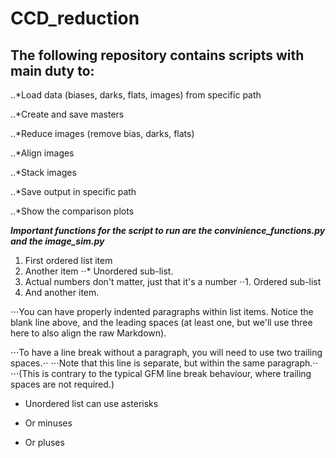 # CCD_reduction
## The following repository contains scripts with main duty to:

..*Load data (biases, darks, flats, images) from specific path

..*Create and save masters

..*Reduce images (remove bias, darks, flats)

..*Align images 

..*Stack images

..*Save output in specific path

..*Show the comparison plots


***Important functions for the script to run are the convinience_functions.py and the image_sim.py***
1. First ordered list item
2. Another item
⋅⋅* Unordered sub-list. 
1. Actual numbers don't matter, just that it's a number
⋅⋅1. Ordered sub-list
4. And another item.

⋅⋅⋅You can have properly indented paragraphs within list items. Notice the blank line above, and the leading spaces (at least one, but we'll use three here to also align the raw Markdown).

⋅⋅⋅To have a line break without a paragraph, you will need to use two trailing spaces.⋅⋅
⋅⋅⋅Note that this line is separate, but within the same paragraph.⋅⋅
⋅⋅⋅(This is contrary to the typical GFM line break behaviour, where trailing spaces are not required.)

* Unordered list can use asterisks
- Or minuses
+ Or pluses
